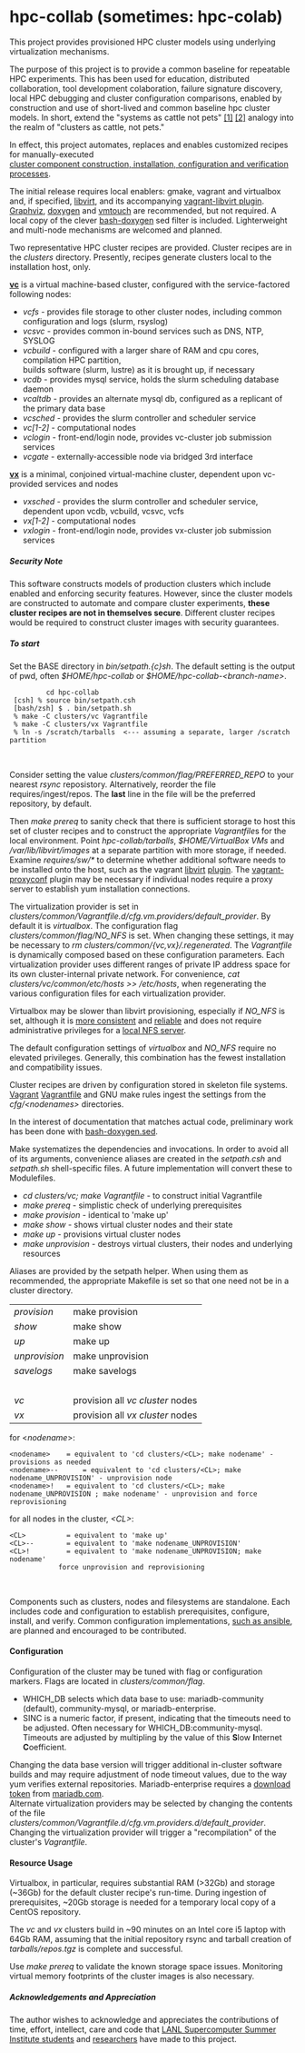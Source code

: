 # hpc-collab (sometimes: hpc-colab)

<P>This project provides provisioned HPC cluster models using underlying virtualization mechanisms.</P>

<P>The purpose of this project is to provide a common baseline for repeatable HPC experiments. This has been
used for education, distributed collaboration, tool development colaboration, failure signature discovery,
local HPC debugging and cluster configuration comparisons, enabled by construction and use of short-lived
and common baseline hpc cluster models. In short, extend the "systems as cattle not pets" 
<A HREF="http://www.pass.org/eventdownload.aspx?suid=1902">[1]</A> 
<A HREF="http://cloudscaling.com/blog/cloud-computing/the-history-of-pets-vs-cattle/">[2]</A> analogy into
the realm of "clusters as cattle, not pets."</P>

In effect, this project automates, replaces and enables customized recipes for 
manually-executed  
 <A HREF="http://openhpc.community/wp-content/uploads/Install_guide-CentOS7.1-1.0.pdf">cluster component construction, installation, configuration and verification processes</A>.
</P>

<P>The initial release requires local enablers: gmake, vagrant and virtualbox and, if specified,
<A HREF="https://libvirt.org/">libvirt</A>, and its accompanying
<A HREF="https://github.com/vagrant-libvirt/vagrant-libvirt">vagrant-libvirt plugin</A>.
<A HREF="https://graphviz.org/">Graphviz</A>, <A HREF="https://www.doxygen.nl/index.html">doxygen</A>
and <A HREF="https://github.com/hoytech/vmtouch">vmtouch</A> are recommended, but not required. A
local copy of the clever <A HREF="https://github.com/Anvil/bash-doxygen">bash-doxygen</A> sed filter
is included.  Lighterweight and multi-node mechanisms are welcomed and planned.</P>

<P>Two representative HPC cluster recipes are provided.
Cluster recipes are in the <EM>clusters</EM> directory.
Presently, recipes generate clusters local to the installation host, only.</P>

 <b><A HREF="https://docs.google.com/drawings/d/1Pmpe4ME46ka51jlhaAQUsjzWNHZaQ2CEzc0_5UDuojI/edit?usp=sharing">vc</A></b> is a virtual machine-based cluster, configured with the service-factored following nodes:
 <UL>
 <LI><EM>vcfs</EM>     - provides file storage to other cluster nodes, including common configuration and logs (slurm, rsyslog)</LI>
 <LI><EM>vcsvc</EM>    - provides common in-bound services such as DNS, NTP, SYSLOG</LI>
 <LI><EM>vcbuild</EM>  - configured with a larger share of RAM and cpu cores, compilation HPC partition,<br>
                       builds software (slurm, lustre) as it is brought up, if necessary</LI>
 <LI><EM>vcdb</EM>     - provides mysql service, holds the slurm scheduling database daemon</LI>
 <LI><EM>vcaltdb</EM>  - provides an alternate mysql db, configured as a replicant of the primary data base</LI>
 <LI><EM>vcsched</EM>  - provides the slurm controller and scheduler service</LI>
 <LI><EM>vc[1-2]</EM>  - computational nodes</LI>
 <LI><EM>vclogin</EM>  - front-end/login node, provides vc-cluster job submission services</LI>
 <LI><EM>vcgate</EM>   - externally-accessible node via bridged 3rd interface</LI>
 </UL>

 <b><A HREF="https://docs.google.com/drawings/d/1LwGtLiyhEtAaB3Spqj5NP7LyDIiOJ5DqdS5ZKP-Bz1g/edit?usp=sharing">vx</A></b> is a minimal, conjoined virtual-machine cluster, dependent upon vc-provided services and nodes
 <UL>
 <LI><EM>vxsched</EM>  - provides the slurm controller and scheduler service, dependent upon vcdb, vcbuild, vcsvc, vcfs</LI>
 <LI><EM>vx[1-2]</EM>  - computational nodes</LI>
 <LI><EM>vxlogin</EM>  - front-end/login node, provides vx-cluster job submission services</LI>
 </UL>

<H5>Security Note</H5>
<P>
This software constructs models of production clusters which include enabled and enforcing security features.
However, since the cluster models are constructed to automate and compare cluster experiments,
<b>these cluster recipes are not in themselves secure</b>.</em> Different cluster recipes would be required
to construct cluster images with security guarantees.
</P>

<H5>To start</H5>
<P>
 Set the BASE directory in <EM>bin/setpath.{c}sh</EM>. The default setting is the output of pwd, often
<EM>$HOME/hpc-collab</EM> or <EM>$HOME/hpc-collab-&lt;branch-name&gt</EM>.<BR>

~~~
         cd hpc-collab
 [csh] % source bin/setpath.csh
 [bash/zsh] $ . bin/setpath.sh
 % make -C clusters/vc Vagrantfile
 % make -C clusters/vx Vagrantfile
 % ln -s /scratch/tarballs  <--- assuming a separate, larger /scratch partition
~~~

<BR>
<P>
Consider setting the value <EM>clusters/common/flag/PREFERRED_REPO</EM> to your nearest <EM>rsync</EM>
reposistory. Alternatively, reorder the file requires/ingest/repos. The <B>last</B> line in the file
will be the preferred repository, by default.
<P>
Then <EM>make prereq</EM> to sanity check that there is sufficient storage to host this set of
cluster recipes and to construct the appropriate <EM>Vagrantfile</EM>s for the local environment.
Point <EM>hpc-collab/tarballs</EM>, <EM>$HOME/VirtualBox VMs</EM> and <EM>/var/lib/libvirt/images</EM>
at a separate partition with more storage, if needed. Examine <EM>requires/sw/*</EM> to determine
whether additional software needs to be installed onto the host, such as the vagrant 
<A HREF="https://github.com/vagrant-libvirt/vagrant-libvirt">libvirt</A>
<A HREF="https://github.com/hashicorp/vagrant/wiki/Available-Vagrant-Plugins">plugin</A>.
The <A HREF="https://github.com/tmatilai/vagrant-proxyconf">vagrant-proxyconf</A> plugin may be
necessary if individual nodes require a proxy server to establish yum installation connections.
</P>

<P>
The virtualization provider is set in <EM>clusters/common/Vagrantfile.d/cfg.vm.providers/default_provider</EM>.
By default it is <EM>virtualbox</EM>. The configuration flag <EM>clusters/common/flag/NO_NFS</EM> is set.
When changing these settings, it may be necessary to <EM>rm clusters/common/{vc,vx}/.regenerated</EM>.
The <EM>Vagrantfile</EM> is dynamically composed based on these configuration parameters.
Each virtualization provider uses different ranges of private IP address space for its own cluster-internal
private network. For convenience, <EM>cat clusters/vc/common/etc/hosts >> /etc/hosts</EM>, when regenerating
the various configuration files for each virtualization provider.</P>

<P>
Virtualbox may be slower than libvirt provisioning, especially if <EM>NO_NFS</EM> is set, although it is
<A HREF="https://github.com/hpc/hpc-collab/issues/158">more consistent</A> and
<A HREF="https://github.com/hpc/hpc-collab/issues/159">reliable</A> and does not require administrative
privileges for a <A HREF="https://www.vagrantup.com/docs/synced-folders/nfs.html">local NFS server</A>.</P>

<P>
The default configuration settings of <EM>virtualbox</EM> and <EM>NO_NFS</EM> require no elevated privileges.
Generally, this combination has the fewest installation and compatibility issues.</P>

<P>
Cluster recipes are driven by configuration stored in skeleton file systems.
<A HREF="https://www.vagrantup.com/">Vagrant</A> 
<A HREF="https://www.vagrantup.com/docs/vagrantfile">Vagrantfile</A>
 and GNU make rules ingest the settings from the <EM>cfg/&lt;nodenames&gt;</EM> directories.</P>
<P>
In the interest of documentation that matches actual code, preliminary work has been done with
<A HREF="https://github.com/Anvil/bash-doxygen">bash-doxygen.sed</A>.</P>

<P>
Make systematizes the dependencies and invocations. In order to avoid all of its arguments, convenience
aliases are created in the <em>setpath.csh</em> and <em>setpath.sh</em> shell-specific files. A future
implementation will convert these to Modulefiles.
 <UL>
  <LI><EM>cd clusters/vc; make Vagrantfile</EM>	- to construct initial Vagrantfile<BR></LI>
  <LI><EM>make prereq</EM>      - simplistic check of underlying prerequisites</LI>
  <LI><EM>make provision</EM>   - identical to 'make up'</LI>
  <LI><EM>make show</EM>        - shows virtual cluster nodes and their state</LI>
  <LI><EM>make up</EM>          - provisions virtual cluster nodes</LI>
  <LI><EM>make unprovision</EM> - destroys virtual clusters, their nodes and underlying resources</LI>
 </UL>
</P>
<P>
Aliases are provided by the setpath helper. When using them as recommended,
the appropriate Makefile is set so that one need not be in a cluster directory.<BR>
<TABLE>
 <TR><TD><EM>provision</EM></TD>   <TD>make provision</TD></TR>
 <TR><TD><EM>show</EM></TD>		      <TD>make show</TD></TR>
 <TR><TD><EM>up</EM></TD>          <TD>make up</TD></TR>
 <TR><TD><EM>unprovision</EM></TD> <TD>make unprovision</TD></TR>
 <TR><TD><EM>savelogs</EM>         <TD>make savelogs</TD></TR>
 <TR><TD>&nbsp;</TD></TR>
 <TR><TD><EM>vc</EM>               <TD>provision all <EM>vc cluster</EM> nodes</TD></TR>
 <TR><TD><EM>vx</EM>               <TD>provision all <EM>vx cluster</EM> nodes</TD></TR>
</TABLE>
</P>

for &lt;<EM>nodename</EM>&gt;:

~~~
<nodename>	  = equivalent to 'cd clusters/<CL>; make nodename' - provisions as needed
<nodename>--	  = equivalent to 'cd clusters/<CL>; make nodename_UNPROVISION' - unprovision node
<nodename>!	  = equivalent to 'cd clusters/<CL>; make nodename_UNPROVISION ; make nodename' - unprovision and force reprovisioning
~~~

for all nodes in the cluster, <EM>&lt;CL&gt;</EM>:

~~~
<CL>		  = equivalent to 'make up'
<CL>--		  = equivalent to 'make nodename_UNPROVISION'
<CL>!		  = equivalent to 'make nodename_UNPROVISION; make nodename'
		    force unprovision and reprovisioning
~~~

<BR>
<P>
Components such as clusters, nodes and filesystems are standalone.
Each includes code and configuration to establish prerequisites, configure, install, and verify.
Common configuration implementations, <A HREF="https://github.com/hpc/hpc-collab/issues/9">such as ansible</A>,
are planned and encouraged to be contributed.
</P>

<H4>Configuration</H4>
<P>
Configuration of the cluster may be tuned with flag or configuration markers.
Flags are located in <EM>clusters/common/flag</EM>.
<UL>
<LI>WHICH_DB	selects which data base to use: mariadb-community (default), community-mysql, or mariadb-enterprise.</LI>
<LI>SINC	is a numeric factor, if present, indicating that the timeouts need to be adjusted. Often necessary for WHICH_DB:community-mysql. Timeouts are adjusted by multipling by the value of this <B>S</B>low <B>I</B>nternet <B>C</B>oefficient.</LI>
</UL>
Changing the data base version will trigger additional in-cluster software builds and may require adjustment
of node timeout values, due to the way yum verifies external repositories. Mariadb-enterprise requires a
<A HREF="https://mariadb.com/docs/deploy/token/">download token</A> from <A HREF="mariadb.com">mariadb.com</A>.
<BR>
Alternate virtualization providers may be selected by changing the contents of the file 
<EM>clusters/common/Vagrantfile.d/cfg.vm.providers.d/default_provider</EM>.
Changing the virtualization provider will trigger a "recompilation" of the cluster's <EM>Vagrantfile</EM>.
</P>

<H4>Resource Usage</H4>
<P>
Virtualbox, in particular, requires substantial RAM (>32Gb) and storage (~36Gb) for the default cluster recipe's
run-time. During ingestion of prerequisites, ~20Gb storage is needed for a temporary local copy of a CentOS
repository.</P>
<P>
The <EM>vc</EM> and <EM>vx</EM> clusters build in ~90 minutes on an Intel core i5 laptop with 64Gb RAM,
assuming that the initial repository rsync and tarball creation of <EM>tarballs/repos.tgz</EM> is complete
and successful.</P>
<P>
Use <EM>make prereq</EM> to validate the known storage space issues. Monitoring virtual memory footprints
of the cluster images is also necessary.</P>

<H5>Acknowledgements and Appreciation</H5>
<P>
The author wishes to acknowledge and appreciates the contributions of time, effort, intellect, care and code that
<A HREF="https://www.lanl.gov/projects/national-security-education-center/information-science-technology/summer-schools/cscnsi/index.php">LANL Supercomputer Summer Institute students</A> and 
<A HREF="https://www.lanl.gov/projects/ultrascale-systems-research-center/">researchers</A>
have made to this project.
</P>

